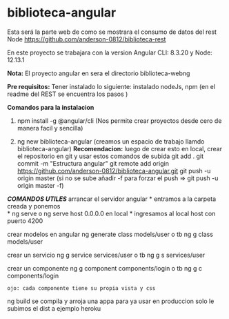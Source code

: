 # biblioteca-angular
Esta será la parte web de como se mostrara el consumo de datos del rest Node https://github.com/anderson-0812/biblioteca-rest 

En este proyecto se trabajara con la version Angular CLI: 8.3.20 y Node: 12.13.1

**Nota:** El proyecto angular en sera el directorio biblioteca-webng


**Pre requisitos:**
Tener instalado lo siguiente: instalado nodeJs, npm (en el readme del REST se encuentra los pasos )

**Comandos para la instalacion**

1. npm install -g @angular/cli (Nos permite crear proyectos desde cero de manera facil y sencilla)

2. ng new biblioteca-angular (creamos un espacio de trabajo llamdo biblioteca-angular)
  **Recomendacion:** luego de crear esto en local, crear el repositorio en git y usar estos comandos de subida 
    git add .
    git commit -m "Estructura angular"
    git remote add origin https://github.com/anderson-0812/biblioteca-angular.git
    git push -u origin master (si no se sube añadir -f para forzar el push => git push -u origin master -f)



***COMANDOS UTILES***
arrancar el servidor angular
	* entramos a la carpeta creada y ponemos	
	* ng serve o ng serve host 0.0.0.0 en local
	* ingresamos al local host con puerto 4200	


crear modelos en angular
	ng generate class models/user o tb ng g class models/user

crear un servicio 
	ng g service services/user o tb ng g s services/user

crear un componente
	ng g component components/login o tb ng g c components/login
	
	ojo: cada componente tiene su propia vista y css


ng build
	se compila y arroja una appa para ya usar en produccion 
	solo le subimos el dist a ejemplo heroku 
